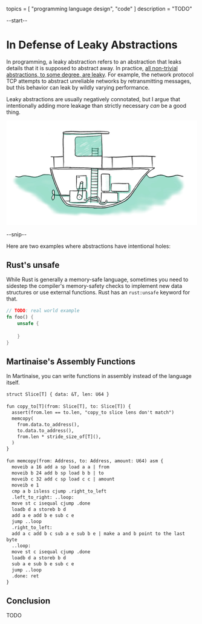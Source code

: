 topics = [ "programming language design", "code" ]
description = "TODO"

--start--

# In Defense of Leaky Abstractions

In programming, a leaky abstraction refers to an abstraction that leaks details that it is supposed to abstract away.
In practice, [all non-trivial abstractions, to some degree, are leaky](https://www.joelonsoftware.com/2002/11/11/the-law-of-leaky-abstractions/).
For example, the network protocol TCP attempts to abstract unreliable networks by retransmitting messages, but this behavior can leak by wildly varying performance.

Leaky abstractions are usually negatively connotated, but I argue that intentionally adding more leakage than strictly necessary *can* be a good thing.

![a cross-section of a boat with an engine room](files/boat.webp)

--snip--

Here are two examples where abstractions have intentional holes:

## Rust's unsafe

While Rust is generally a memory-safe language, sometimes you need to sidestep the compiler's memory-safety checks to implement new data structures or use external functions.
Rust has an `rust:unsafe` keyword for that.

```rust
// TODO: real world example
fn foo() {
    unsafe {
        
    }
}
```

## Martinaise's Assembly Functions

In Martinaise, you can write functions in assembly instead of the language itself.



```martinaise
struct Slice[T] { data: &T, len: U64 }

fun copy_to[T](from: Slice[T], to: Slice[T]) {
  assert(from.len == to.len, "copy_to slice lens don't match")
  memcopy(
    from.data.to_address(),
    to.data.to_address(),
    from.len * stride_size_of[T](),
  )
}

fun memcopy(from: Address, to: Address, amount: U64) asm {
  moveib a 16 add a sp load a a | from
  moveib b 24 add b sp load b b | to
  moveib c 32 add c sp load c c | amount
  moveib e 1
  cmp a b isless cjump .right_to_left
  .left_to_right: ..loop:
  move st c isequal cjump .done
  loadb d a storeb b d
  add a e add b e sub c e
  jump ..loop
  .right_to_left:
  add a c add b c sub a e sub b e | make a and b point to the last byte
  ..loop:
  move st c isequal cjump .done
  loadb d a storeb b d
  sub a e sub b e sub c e
  jump ..loop
  .done: ret
}
```

## Conclusion

TODO
